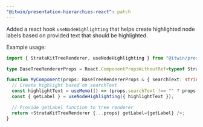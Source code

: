```yaml
---
"@itwin/presentation-hierarchies-react": patch
---
```


Added a react hook `useNodeHighlighting` that helps create highlighted node labels based on provided text that should be highlighted.

Example usage:

```ts
import { StrataKitTreeRenderer, useNodeHighlighting } from "@itwin/presentation-hierarchies-react";

type BaseTreeRendererProps = React.ComponentPropsWithoutRef<typeof StrataKitTreeRenderer>;

function MyComponent(props: BaseTreeRendererProps & { searchText: string }) {
  // Create highlight based on searchText
  const highlightText = useMemo(() => (props.searchText !== "" ? props.searchText : undefined), [props.searchText]);
  const { getLabel } = useNodeHighlighting({ highlightText });

  // Provide getLabel function to tree renderer
  return <StrataKitTreeRenderer {...props} getLabel={getLabel} />;
}
```
